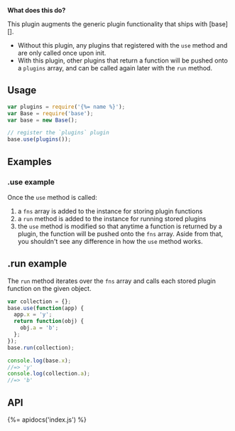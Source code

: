 **What does this do?**

This plugin augments the generic plugin functionality that ships with [base][]. 

- Without this plugin, any plugins that registered with the `use` method and are only called once upon init.
- With this plugin, other plugins that return a function will be pushed onto a `plugins` array, and can be called again later with the `run` method.

## Usage

```js
var plugins = require('{%= name %}');
var Base = require('base');
var base = new Base();

// register the `plugins` plugin
base.use(plugins());
```

## Examples

### .use example

Once the `use` method is called:

1. a `fns` array is added to the instance for storing plugin functions
1. a `run` method is added to the instance for running stored plugins
1. the `use` method is modified so that anytime a function is returned by a plugin, the function will be pushed onto the `fns` array. Aside from that, you shouldn't see any difference in how the `use` method works.

## .run example

The `run` method iterates over the `fns` array and calls each stored plugin function on the given object.

```js
var collection = {};
base.use(function(app) {
  app.x = 'y';
  return function(obj) {
    obj.a = 'b';
  };
});
base.run(collection);

console.log(base.x);
//=> 'y'
console.log(collection.a);
//=> 'b'
```

## API

{%= apidocs('index.js') %}
